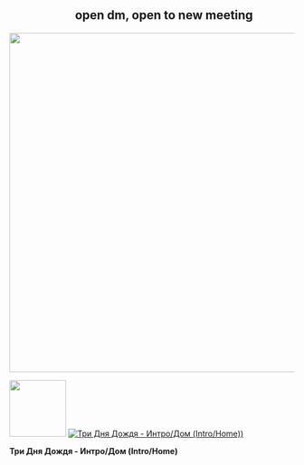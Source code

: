 ## ㅤㅤㅤㅤㅤㅤopen dm, open to new meeting
<img src="https://github.com/user-attachments/assets/a15182ba-c50b-42ff-817f-127b00481bd2" width="600"/>



<img src="https://media1.tenor.com/m/AZObJX7juUoAAAAC/kaeya-genshin-impact.gif" width="100"/> [![Три Дня Дождя - Интро/Дом (Intro/Home))](https://img.youtube.com/vi/qhks0X0EWsc/hqdefault.jpg)](https://youtu.be/qhks0X0EWsc)

**Три Дня Дождя - Интро/Дом (Intro/Home)**
